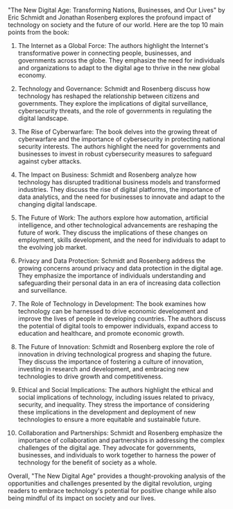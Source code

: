 "The New Digital Age: Transforming Nations, Businesses, and Our Lives" by Eric Schmidt and Jonathan Rosenberg explores the profound impact of technology on society and the future of our world. Here are the top 10 main points from the book:

1. The Internet as a Global Force: The authors highlight the Internet's transformative power in connecting people, businesses, and governments across the globe. They emphasize the need for individuals and organizations to adapt to the digital age to thrive in the new global economy.

2. Technology and Governance: Schmidt and Rosenberg discuss how technology has reshaped the relationship between citizens and governments. They explore the implications of digital surveillance, cybersecurity threats, and the role of governments in regulating the digital landscape.

3. The Rise of Cyberwarfare: The book delves into the growing threat of cyberwarfare and the importance of cybersecurity in protecting national security interests. The authors highlight the need for governments and businesses to invest in robust cybersecurity measures to safeguard against cyber attacks.

4. The Impact on Business: Schmidt and Rosenberg analyze how technology has disrupted traditional business models and transformed industries. They discuss the rise of digital platforms, the importance of data analytics, and the need for businesses to innovate and adapt to the changing digital landscape.

5. The Future of Work: The authors explore how automation, artificial intelligence, and other technological advancements are reshaping the future of work. They discuss the implications of these changes on employment, skills development, and the need for individuals to adapt to the evolving job market.

6. Privacy and Data Protection: Schmidt and Rosenberg address the growing concerns around privacy and data protection in the digital age. They emphasize the importance of individuals understanding and safeguarding their personal data in an era of increasing data collection and surveillance.

7. The Role of Technology in Development: The book examines how technology can be harnessed to drive economic development and improve the lives of people in developing countries. The authors discuss the potential of digital tools to empower individuals, expand access to education and healthcare, and promote economic growth.

8. The Future of Innovation: Schmidt and Rosenberg explore the role of innovation in driving technological progress and shaping the future. They discuss the importance of fostering a culture of innovation, investing in research and development, and embracing new technologies to drive growth and competitiveness.

9. Ethical and Social Implications: The authors highlight the ethical and social implications of technology, including issues related to privacy, security, and inequality. They stress the importance of considering these implications in the development and deployment of new technologies to ensure a more equitable and sustainable future.

10. Collaboration and Partnerships: Schmidt and Rosenberg emphasize the importance of collaboration and partnerships in addressing the complex challenges of the digital age. They advocate for governments, businesses, and individuals to work together to harness the power of technology for the benefit of society as a whole.

Overall, "The New Digital Age" provides a thought-provoking analysis of the opportunities and challenges presented by the digital revolution, urging readers to embrace technology's potential for positive change while also being mindful of its impact on society and our lives.
